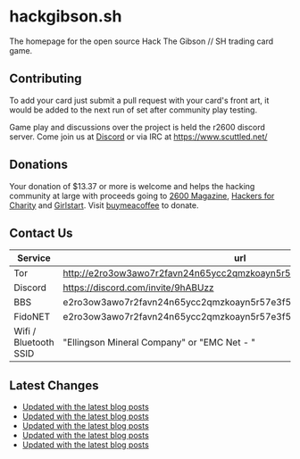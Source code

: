 # hackgibson.sh
The homepage for the open source Hack The Gibson // SH trading card game.


## Contributing

To add your card just submit a pull request with your card's front art, it would be added to the next run of set after community play testing.

Game play and discussions over the project is held the r2600 discord server. Come join us at [Discord](https://discord.com/invite/9hABUzz) or via IRC at https://www.scuttled.net/


## Donations

Your donation of $13.37 or more is welcome and helps the hacking community at large with proceeds going to [2600 Magazine](https://2600.com/), [Hackers for Charity](https://hackersforcharity.org) and [Girlstart](https://girlstart.org).  Visit [buymeacoffee](https://www.buymeacoffee.com/hackgibson.sh) to donate.


## Contact Us

Service | url
-|-
Tor | http://e2ro3ow3awo7r2favn24n65ycc2qmzkoayn5r57e3f56nvjwdcgg32ad.onion
Discord | https://discord.com/invite/9hABUzz
BBS | e2ro3ow3awo7r2favn24n65ycc2qmzkoayn5r57e3f56nvjwdcgg32ad.onion:23
FidoNET | e2ro3ow3awo7r2favn24n65ycc2qmzkoayn5r57e3f56nvjwdcgg32ad.onion:24554
Wifi / Bluetooth SSID | "Ellingson Mineral Company" or "EMC Net - <fidonet address>"

## Latest Changes
<!-- BLOG-POST-LIST:START -->
- [Updated with the latest blog posts](https://github.com/DFW2600/hackgibson.sh/commit/5b9c5ed2c31d934e2bf4e56fb53b562053426d94)
- [Updated with the latest blog posts](https://github.com/DFW2600/hackgibson.sh/commit/4d72ed8052b79018419bf0c570435cb0470b0e06)
- [Updated with the latest blog posts](https://github.com/DFW2600/hackgibson.sh/commit/a8618814b34544f150ae3b83142ccb6a3791647c)
- [Updated with the latest blog posts](https://github.com/DFW2600/hackgibson.sh/commit/c16073a8fe11c54ac2b7ee79fc021fcffadafac4)
- [Updated with the latest blog posts](https://github.com/DFW2600/hackgibson.sh/commit/2f4a1fe74c3b501038dd6d957fffee7b6697f40b)
<!-- BLOG-POST-LIST:END -->
